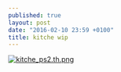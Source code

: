 ```yaml
---
published: true
layout: post
date: "2016-02-10 23:59 +0100"
title: kitche wip
---
```


[![kitche_ps2.th.png](https://cdn.scrot.moe/images/2016/02/10/kitche_ps2.th.png)](https://cdn.scrot.moe/images/2016/02/10/kitche_ps2.png)
